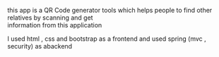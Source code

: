 
this app is a QR Code generator  tools which helps  people to find other relatives by scanning and get    
information from this application

I used html , css and bootstrap as a frontend
and used spring (mvc , security) as abackend